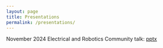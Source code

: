 ```yaml
---
layout: page
title: Presentations
permalink: /presentations/
---
```



November 2024 Electrical and Robotics Community talk:
[pptx](/download/NIA_updated_JF.pptx)
